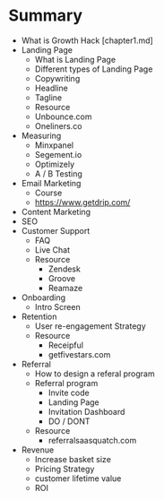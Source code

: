 # Summary

* What is Growth Hack [chapter1.md]
* Landing Page
   - What is Landing Page
   - Different types of Landing Page
   - Copywriting
    - Headline
    - Tagline
   - Resource
    - Unbounce.com
    - Oneliners.co
* Measuring
   - Minxpanel
   - Segement.io
   - Optimizely
   - A / B Testing
* Email Marketing
   - Course 
   - https://www.getdrip.com/
* Content Marketing
* SEO
* Customer Support
  - FAQ
  - Live Chat
  - Resource
    - Zendesk
    - Groove
    - Reamaze
* Onboarding
  - Intro Screen
* Retention
  - User re-engagement Strategy
  - Resource
    - Receipful
    - getfivestars.com
* Referral
  - How to design a referal program
  - Referral program
    - Invite code
    - Landing Page
    - Invitation Dashboard
    - DO / DONT
  - Resource
    - referralsaasquatch.com
* Revenue
  - Increase basket size
  - Pricing Strategy
  - customer lifetime value
  - ROI
